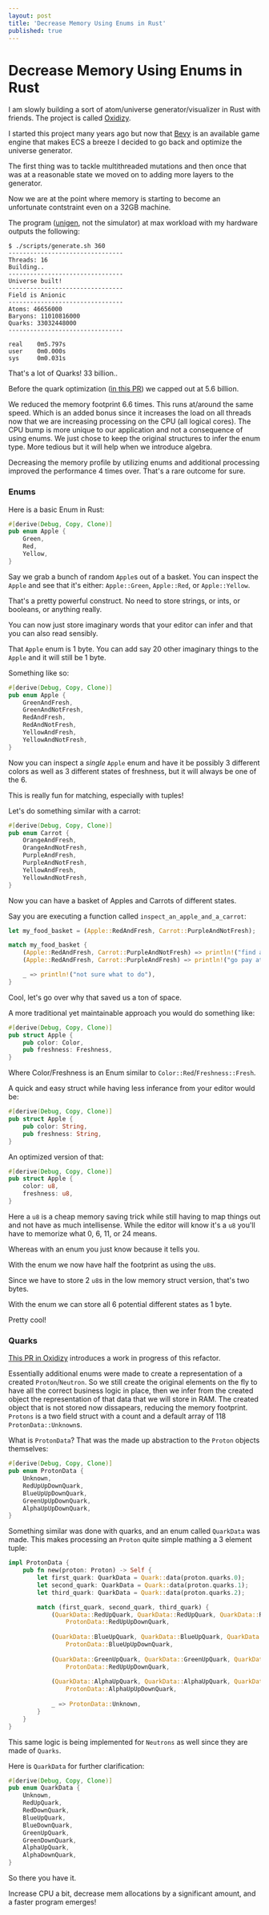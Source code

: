 ```yaml
---
layout: post
title: 'Decrease Memory Using Enums in Rust'
published: true
---
```


# Decrease Memory Using Enums in Rust

I am slowly building a sort of atom/universe generator/visualizer in Rust with friends. The project is called [Oxidizy](https://github.com/selfup/oxidizy).

I started this project many years ago but now that [Bevy](https://github.com/bevyengine/bevy) is an available game engine that makes ECS a breeze I decided to go back and optimize the universe generator.

The first thing was to tackle multithreaded mutations and then once that was at a reasonable state we moved on to adding more layers to the generator.

Now we are at the point where memory is starting to become an unfortunate contstraint even on a 32GB machine.

The program ([unigen](https://github.com/selfup/oxidizy/tree/master/crates/unigen), not the simulator) at max workload with my hardware outputs the following:

```
$ ./scripts/generate.sh 360
--------------------------------
Threads: 16
Building..
--------------------------------
Universe built!
--------------------------------
Field is Anionic
--------------------------------
Atoms: 46656000
Baryons: 11010816000
Quarks: 33032448000
--------------------------------

real    0m5.797s
user    0m0.000s
sys     0m0.031s
```

That's a lot of Quarks! 33 billion..

Before the quark optimization ([in this PR](https://github.com/selfup/oxidizy/pull/12)) we capped out at 5.6 billion.

We reduced the memory footprint 6.6 times. This runs at/around the same speed. Which is an added bonus since it increases the load on all threads now that we are increasing processing on the CPU (all logical cores). The CPU bump is more unique to our application and not a consequence of using enums. We just chose to keep the original structures to infer the enum type. More tedious but it will help when we introduce algebra.

Decreasing the memory profile by utilizing enums and additional processing improved the performance 4 times over. That's a rare outcome for sure.

### Enums

Here is a basic Enum in Rust:

```rust
#[derive(Debug, Copy, Clone)]
pub enum Apple {
    Green,
    Red,
    Yellow,
}
```

Say we grab a bunch of random `Apple`s out of a basket. You can inspect the `Apple` and see that it's either: `Apple::Green`, `Apple::Red`, or `Apple::Yellow`.

That's a pretty powerful construct. No need to store strings, or ints, or booleans, or anything really.

You can now just store imaginary words that your editor can infer and that you can also read sensibly.

That `Apple` enum is 1 byte. You can add say 20 other imaginary things to the `Apple` and it will still be 1 byte.

Something like so:

```rust
#[derive(Debug, Copy, Clone)]
pub enum Apple {
    GreenAndFresh,
    GreenAndNotFresh,
    RedAndFresh,
    RedAndNotFresh,
    YellowAndFresh,
    YellowAndNotFresh,
}
```

Now you can inspect a _single_ `Apple` enum and have it be possibly 3 different colors as well as 3 different states of freshness, but it will always be one of the 6.

This is really fun for matching, especially with tuples!

Let's do something similar with a carrot:

```rust
#[derive(Debug, Copy, Clone)]
pub enum Carrot {
    OrangeAndFresh,
    OrangeAndNotFresh,
    PurpleAndFresh,
    PurpleAndNotFresh,
    YellowAndFresh,
    YellowAndNotFresh,
}
```

Now you can have a basket of Apples and Carrots of different states.

Say you are executing a function called `inspect_an_apple_and_a_carrot`:

```rust
let my_food_basket = (Apple::RedAndFresh, Carrot::PurpleAndNotFresh);

match my_food_basket {
    (Apple::RedAndFresh, Carrot::PurpleAndNotFresh) => println!("find a fresh purple carrot"),
    (Apple::RedAndFresh, Carrot::PurpleAndFresh) => println!("go pay at checkout"),

    _ => println!("not sure what to do"),
}
```

Cool, let's go over why that saved us a ton of space.

A more traditional yet maintainable approach you would do something like:

```rust
#[derive(Debug, Copy, Clone)]
pub struct Apple {
    pub color: Color,
    pub freshness: Freshness,
}
```

Where Color/Freshness is an Enum similar to `Color::Red`/`Freshness::Fresh`.

A quick and easy struct while having less inferance from your editor would be:

```rust
#[derive(Debug, Copy, Clone)]
pub struct Apple {
    pub color: String,
    pub freshness: String,
}
```

An optimized version of that:

```rust
#[derive(Debug, Copy, Clone)]
pub struct Apple {
    color: u8,
    freshness: u8,
}
```

Here a `u8` is a cheap memory saving trick while still having to map things out and not have as much intellisense. While the editor will know it's a `u8` you'll have to memorize what 0, 6, 11, or 24 means.

Whereas with an enum you just know because it tells you.

With the enum we now have half the footprint as using the `u8`s.

Since we have to store 2 `u8`s in the low memory struct version, that's two bytes.

With the enum we can store all 6 potential different states as 1 byte.

Pretty cool!

### Quarks

[This PR in Oxidizy](https://github.com/selfup/oxidizy/pull/12) introduces a work in progress of this refactor.

Essentially additional enums were made to create a representation of a created `Proton`/`Neutron`. So we still create the original elements on the fly to have all the correct business logic in place, then we infer from the created object the representation of that data that we will store in RAM. The created object that is not stored now dissapears, reducing the memory footprint. `Protons` is a two field struct with a count and a default array of 118 `ProtonData::Unknown`s.

What is `ProtonData`? That was the made up abstraction to the `Proton` objects themselves:

```rust
#[derive(Debug, Copy, Clone)]
pub enum ProtonData {
    Unknown,
    RedUpUpDownQuark,
    BlueUpUpDownQuark,
    GreenUpUpDownQuark,
    AlphaUpUpDownQuark,
}
```

Something similar was done with quarks, and an enum called `QuarkData` was made. This makes processing an `Proton` quite simple mathing a 3 element tuple:

```rust
impl ProtonData {
    pub fn new(proton: Proton) -> Self {
        let first_quark: QuarkData = Quark::data(proton.quarks.0);
        let second_quark: QuarkData = Quark::data(proton.quarks.1);
        let third_quark: QuarkData = Quark::data(proton.quarks.2);

        match (first_quark, second_quark, third_quark) {
            (QuarkData::RedUpQuark, QuarkData::RedUpQuark, QuarkData::RedDownQuark) =>
                ProtonData::RedUpUpDownQuark,
            
            (QuarkData::BlueUpQuark, QuarkData::BlueUpQuark, QuarkData::BlueDownQuark) =>
                ProtonData::BlueUpUpDownQuark,
            
            (QuarkData::GreenUpQuark, QuarkData::GreenUpQuark, QuarkData::GreenDownQuark) =>
                ProtonData::RedUpUpDownQuark,
            
            (QuarkData::AlphaUpQuark, QuarkData::AlphaUpQuark, QuarkData::AlphaDownQuark) =>
                ProtonData::AlphaUpUpDownQuark,
            
            _ => ProtonData::Unknown,
        }
    }
}
```

This same logic is being implemented for `Neutrons` as well since they are made of `Quarks`.

Here is `QuarkData` for further clarification:

```rust
#[derive(Debug, Copy, Clone)]
pub enum QuarkData {
    Unknown,
    RedUpQuark,
    RedDownQuark,
    BlueUpQuark,
    BlueDownQuark,
    GreenUpQuark,
    GreenDownQuark,
    AlphaUpQuark,
    AlphaDownQuark,
}
```

So there you have it.

Increase CPU a bit, decrease mem allocations by a significant amount, and a faster program emerges!
